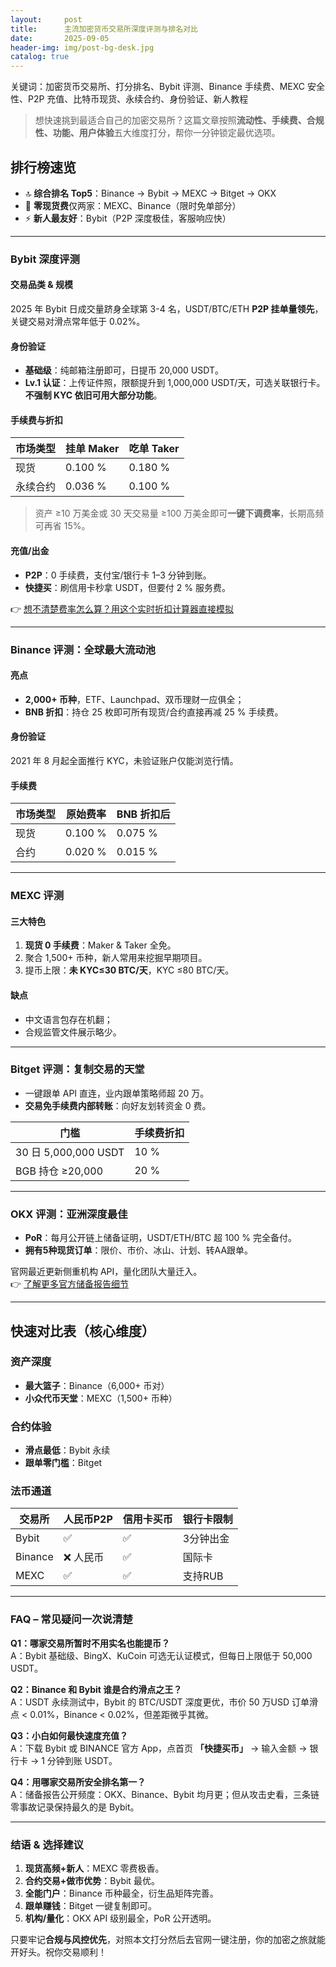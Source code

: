 ```yaml
---
layout:     post
title:      主流加密货币交易所深度评测与排名对比
date:       2025-09-05
header-img: img/post-bg-desk.jpg
catalog: true
---
```


关键词：加密货币交易所、打分排名、Bybit 评测、Binance 手续费、MEXC 安全性、P2P 充值、比特币现货、永续合约、身份验证、新人教程  

> 想快速挑到最适合自己的加密交易所？这篇文章按照**流动性、手续费、合规性、功能、用户体验**五大维度打分，帮你一分钟锁定最优选项。

## 排行榜速览  
- 🔝 **综合排名 Top5**：Binance → Bybit → MEXC → Bitget → OKX  
- 💸 **零现货费**仅两家：MEXC、Binance（限时免单部分）  
- ⚡ **新人最友好**：Bybit（P2P 深度极佳，客服响应快）  

---

### Bybit 深度评测
#### 交易品类 & 规模
2025 年 Bybit 日成交量跻身全球第 3-4 名，USDT/BTC/ETH **P2P 挂单量领先**，关键交易对滑点常年低于 0.02%。

#### 身份验证
- **基础级**：纯邮箱注册即可，日提币 20,000 USDT。  
- **Lv.1 认证**：上传证件照，限额提升到 1,000,000 USDT/天，可选关联银行卡。**不强制 KYC 依旧可用大部分功能**。  

#### 手续费与折扣  
| 市场类型 | 挂单 Maker | 吃单 Taker |
|----------|-----------|-----------|
| 现货     | 0.100 %   | 0.180 %   |
| 永续合约 | 0.036 %   | 0.100 %   |

> 资产 ≥10 万美金或 30 天交易量 ≥100 万美金即可**一键下调费率**，长期高频可再省 15%。

#### 充值/出金  
- **P2P**：0 手续费，支付宝/银行卡 1–3 分钟到账。  
- **快捷买**：刷信用卡秒拿 USDT，但要付 2 % 服务费。  

👉 [想不清楚费率怎么算？用这个实时折扣计算器直接模拟](https://okxdog.com/)

---

### Binance 评测：全球最大流动池
#### 亮点  
- **2,000+ 币种**，ETF、Launchpad、双币理财一应俱全；  
- **BNB 折扣**：持仓 25 枚即可所有现货/合约直接再减 25 % 手续费。  

#### 身份验证  
2021 年 8 月起全面推行 KYC，未验证账户仅能浏览行情。  

#### 手续费  
| 市场类型 | 原始费率 | BNB 折扣后 |
|----------|----------|------------|
| 现货     | 0.100 %  | 0.075 %    |
| 合约     | 0.020 %  | 0.015 %    |

---

### MEXC 评测  
#### 三大特色  
1. **现货 0 手续费**：Maker & Taker 全免。  
2. 聚合 1,500+ 币种，新人常用来挖掘早期项目。  
3. 提币上限：**未 KYC≤30 BTC/天**，KYC ≤80 BTC/天。  

#### 缺点  
- 中文语言包存在机翻；  
- 合规监管文件展示略少。  

---

### Bitget 评测：复制交易的天堂  
- 一键跟单 API 直连，业内跟单策略师超 20 万。  
- **交易免手续费内部转账**：向好友划转资金 0 费。  

| 门槛                   | 手续费折扣 |
|------------------------|------------|
| 30 日 5,000,000 USDT   | 10 %       |
| BGB 持仓 ≥20,000       | 20 %       |

---

### OKX 评测：亚洲深度最佳  
- **PoR**：每月公开链上储备证明，USDT/ETH/BTC 超 100 % 完全备付。  
- **拥有5种现货订单**：限价、市价、冰山、计划、转AA跟单。  

官网最近更新侧重机构 API，量化团队大量迁入。  
👉 [了解更多官方储备报告细节](https://okxdog.com/)

---

## 快速对比表（核心维度）
### 资产深度
- **最大篮子**：Binance（6,000+ 币对）  
- **小众代币天堂**：MEXC（1,500+ 币种）  

### 合约体验
- **滑点最低**：Bybit 永续  
- **跟单零门槛**：Bitget  

### 法币通道
| 交易所 | 人民币P2P | 信用卡买币 | 银行卡限制 |
|--------|-----------|------------|------------|
| Bybit  | ✅        | ✅         | 3分钟出金  |
| Binance| ❌ 人民币 | ✅         | 国际卡     |
| MEXC   | ✅        | ✅         | 支持RUB    |

---

### FAQ – 常见疑问一次说清楚  

**Q1：哪家交易所暂时不用实名也能提币？**  
A：Bybit 基础级、BingX、KuCoin 可选无认证模式，但每日上限低于 50,000 USDT。  

**Q2：Binance 和 Bybit 谁是合约滑点之王？**  
A：USDT 永续测试中，Bybit 的 BTC/USDT 深度更优，市价 50 万USD 订单滑点 < 0.01%，Binance < 0.02%，但差距微乎其微。  

**Q3：小白如何最快速度充值？**  
A：下载 Bybit 或 BINANCE 官方 App，点首页 **「快捷买币」** → 输入金额 → 银行卡 → 1 分钟到账 USDT。  

**Q4：用哪家交易所安全排名第一？**  
A：储备报告公开频度：OKX、Binance、Bybit 均月更；但从攻击史看，三条链零事故记录保持最久的是 Bybit。  

---

### 结语 & 选择建议  
1. **现货高频+新人**：MEXC 零费极香。  
2. **合约交易+做市优势**：Bybit 最优。  
3. **全能门户**：Binance 币种最全，衍生品矩阵完善。  
4. **跟单赚钱**：Bitget 一键复制即可。  
5. **机构/量化**：OKX API 级别最全，PoR 公开透明。  

只要牢记**合规与风控优先**，对照本文打分然后去官网一键注册，你的加密之旅就能开好头。祝你交易顺利！